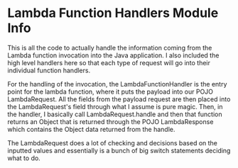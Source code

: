 # Lambda Function Handlers Module Info
This is all the code to actually handle the information coming from the Lambda function invocation
into the Java application. I also included the high level handlers here so that each type of request 
will go into their individual function handlers.

For the handling of the invocation, the LambdaFunctionHandler is the entry point for the lambda 
function, where it puts the payload into our POJO LambdaRequest. All the fields from the payload 
request are then placed into the LambdaRequest's field through what I assume is pure magic. Then,
in the handler, I basically call LambdaRequest.handle and then that function returns an Object that
is returned through the POJO LambdaResponse which contains the Object data returned from the handle.

The LambdaRequest does a lot of checking and decisions based on the inputted values and essentially
is a bunch of big switch statements deciding what to do.